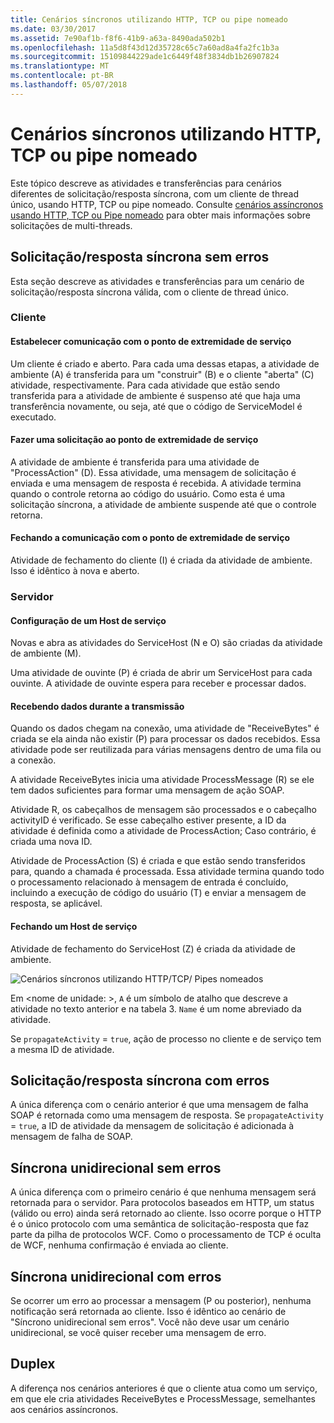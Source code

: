 ```yaml
---
title: Cenários síncronos utilizando HTTP, TCP ou pipe nomeado
ms.date: 03/30/2017
ms.assetid: 7e90af1b-f8f6-41b9-a63a-8490ada502b1
ms.openlocfilehash: 11a5d8f43d12d35728c65c7a60ad8a4fa2fc1b3a
ms.sourcegitcommit: 15109844229ade1c6449f48f3834db1b26907824
ms.translationtype: MT
ms.contentlocale: pt-BR
ms.lasthandoff: 05/07/2018
---
```

# <a name="synchronous-scenarios-using-http-tcp-or-named-pipe"></a>Cenários síncronos utilizando HTTP, TCP ou pipe nomeado
Este tópico descreve as atividades e transferências para cenários diferentes de solicitação/resposta síncrona, com um cliente de thread único, usando HTTP, TCP ou pipe nomeado. Consulte [cenários assíncronos usando HTTP, TCP ou Pipe nomeado](../../../../../docs/framework/wcf/diagnostics/tracing/asynchronous-scenarios-using-http-tcp-or-named-pipe.md) para obter mais informações sobre solicitações de multi-threads.  
  
## <a name="synchronous-requestreply-without-errors"></a>Solicitação/resposta síncrona sem erros  
 Esta seção descreve as atividades e transferências para um cenário de solicitação/resposta síncrona válida, com o cliente de thread único.  
  
### <a name="client"></a>Cliente  
  
#### <a name="establishing-communication-with-service-endpoint"></a>Estabelecer comunicação com o ponto de extremidade de serviço  
 Um cliente é criado e aberto. Para cada uma dessas etapas, a atividade de ambiente (A) é transferida para um "construir" (B) e o cliente "aberta" (C) atividade, respectivamente. Para cada atividade que estão sendo transferida para a atividade de ambiente é suspenso até que haja uma transferência novamente, ou seja, até que o código de ServiceModel é executado.  
  
#### <a name="making-a-request-to-service-endpoint"></a>Fazer uma solicitação ao ponto de extremidade de serviço  
 A atividade de ambiente é transferida para uma atividade de "ProcessAction" (D). Essa atividade, uma mensagem de solicitação é enviada e uma mensagem de resposta é recebida. A atividade termina quando o controle retorna ao código do usuário. Como esta é uma solicitação síncrona, a atividade de ambiente suspende até que o controle retorna.  
  
#### <a name="closing-communication-with-service-endpoint"></a>Fechando a comunicação com o ponto de extremidade de serviço  
 Atividade de fechamento do cliente (I) é criada da atividade de ambiente. Isso é idêntico à nova e aberto.  
  
### <a name="server"></a>Servidor  
  
#### <a name="setting-up-a-service-host"></a>Configuração de um Host de serviço  
 Novas e abra as atividades do ServiceHost (N e O) são criadas da atividade de ambiente (M).  
  
 Uma atividade de ouvinte (P) é criada de abrir um ServiceHost para cada ouvinte. A atividade de ouvinte espera para receber e processar dados.  
  
#### <a name="receiving-data-on-the-wire"></a>Recebendo dados durante a transmissão  
 Quando os dados chegam na conexão, uma atividade de "ReceiveBytes" é criada se ela ainda não existir (P) para processar os dados recebidos. Essa atividade pode ser reutilizada para várias mensagens dentro de uma fila ou a conexão.  
  
 A atividade ReceiveBytes inicia uma atividade ProcessMessage (R) se ele tem dados suficientes para formar uma mensagem de ação SOAP.  
  
 Atividade R, os cabeçalhos de mensagem são processados e o cabeçalho activityID é verificado. Se esse cabeçalho estiver presente, a ID da atividade é definida como a atividade de ProcessAction; Caso contrário, é criada uma nova ID.  
  
 Atividade de ProcessAction (S) é criada e que estão sendo transferidos para, quando a chamada é processada. Essa atividade termina quando todo o processamento relacionado à mensagem de entrada é concluído, incluindo a execução de código do usuário (T) e enviar a mensagem de resposta, se aplicável.  
  
#### <a name="closing-a-service-host"></a>Fechando um Host de serviço  
 Atividade de fechamento do ServiceHost (Z) é criada da atividade de ambiente.  
  
 ![Cenários síncronos utilizando HTTP&#47;TCP&#47; Pipes nomeados](../../../../../docs/framework/wcf/diagnostics/tracing/media/sync.gif "sincronização")  
  
 Em \<nome de unidade: >, `A` é um símbolo de atalho que descreve a atividade no texto anterior e na tabela 3. `Name` é um nome abreviado da atividade.  
  
 Se `propagateActivity` = `true`, ação de processo no cliente e de serviço tem a mesma ID de atividade.  
  
## <a name="synchronous-requestreply-with-errors"></a>Solicitação/resposta síncrona com erros  
 A única diferença com o cenário anterior é que uma mensagem de falha SOAP é retornada como uma mensagem de resposta. Se `propagateActivity` = `true`, a ID de atividade da mensagem de solicitação é adicionada à mensagem de falha de SOAP.  
  
## <a name="synchronous-one-way-without-errors"></a>Síncrona unidirecional sem erros  
 A única diferença com o primeiro cenário é que nenhuma mensagem será retornada para o servidor. Para protocolos baseados em HTTP, um status (válido ou erro) ainda será retornado ao cliente. Isso ocorre porque o HTTP é o único protocolo com uma semântica de solicitação-resposta que faz parte da pilha de protocolos WCF. Como o processamento de TCP é oculta de WCF, nenhuma confirmação é enviada ao cliente.  
  
## <a name="synchronous-one-way-with-errors"></a>Síncrona unidirecional com erros  
 Se ocorrer um erro ao processar a mensagem (P ou posterior), nenhuma notificação será retornada ao cliente. Isso é idêntico ao cenário de "Síncrono unidirecional sem erros". Você não deve usar um cenário unidirecional, se você quiser receber uma mensagem de erro.  
  
## <a name="duplex"></a>Duplex  
 A diferença nos cenários anteriores é que o cliente atua como um serviço, em que ele cria atividades ReceiveBytes e ProcessMessage, semelhantes aos cenários assíncronos.
